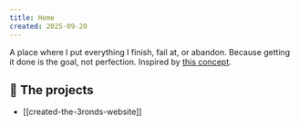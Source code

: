 ```yaml
---
title: Home
created: 2025-09-20
---
```


A place where I put everything I finish, fail at, or abandon. Because getting it done is the goal, not perfection. Inspired by [this concept](https://www.youtube.com/watch?v=bJQj1uKtnus).

## 🦀 The projects

- [[created-the-3ronds-website]]